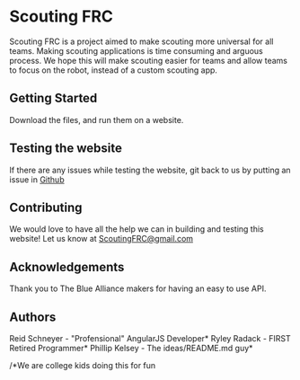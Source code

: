 # Scouting FRC
Scouting FRC is a project aimed to make scouting more universal for all teams. 
Making scouting applications is time consuming and arguous process. We hope this
will make scouting easier for teams and allow teams to focus on the robot,
instead of a custom scouting app.

## Getting Started
Download the files, and run them on a website.

## Testing the website
If there are any issues while testing the website, git back to us by putting an
issue in [Github](https://github.com/RSchneyer/scoutingfrc/issues)

## Contributing
We would love to have all the help we can in building and testing this website!
Let us know at [ScoutingFRC@gmail.com](mailto:ScoutingFRC@gmail.com)

## Acknowledgements
Thank you to The Blue Alliance makers for having an easy to use API.

## Authors
Reid Schneyer - "Profensional" AngularJS Developer*
Ryley Radack - FIRST Retired Programmer*
Phillip Kelsey - The ideas/README.md guy*

/*We are college kids doing this for fun